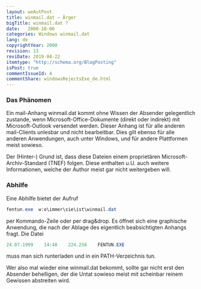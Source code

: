 ```yaml
---
layout: weAutPost
title: winmail.dat – Ärger
bigTitle: winmail.dat ?
date:   2008-10-06
categories: Windows winmail.dat
lang: de
copyrightYear: 2008
revision: 13
reviDate: 2019-04-22
itemtype: "http://schema.org/BlogPosting"
isPost: true
commentIssueId: 4
commentShare: windowsRejectsExe_de.html
---
```


### Das Phänomen

Ein mail-Anhang winmail.dat kommt ohne Wissen der Absender gelegentlich 
zustande, wenn Microsoft-Office-Dokumente (direkt oder indirekt) mit
 Microsoft-Outlook<!--more--> versendet werden. Dieser Anhang ist
 für alle anderen 
mail-Clients unlesbar und nicht bearbeitbar. Dies gilt ebenso für alle 
anderen Anwendungen, auch unter Windows, und für andere Plattformen meist
sowieso.

Der (Hinter-) Grund ist, dass diese Dateien einem proprietären 
Microsoft-Archiv-Standard (TNEF) folgen. Diese enthalten u.U. auch weitere
Informationen, welche der Author meist gar nicht weitergeben will.

### Abhilfe 
Eine Abhilfe bietet der Aufruf
```powershell
fentun.exe  w:o\immer\sie\ist\winmail.dat
```
per Kommando-Zeile oder per drag&drop. Es öffnet sich eine graphische
Anwendung, die nach der Ablage des eigentlich beabsichtigten Anhangs
fragt. Die Datei
```powershell
24.07.1999    14:48    224.256    FENTUN.EXE
```
muss man sich runterladen und in ein PATH-Verzeichnis tun.

Wer also mal wieder eine  winmail.dat  bekommt, sollte gar nicht erst
den Absender behelligen, der die Untat sowieso meist mit scheinbar
reinem Gewissen abstreiten wird.
